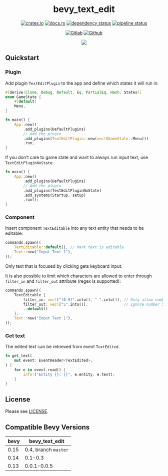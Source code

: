 <div align="center">

bevy_text_edit
==============

[![crates.io](https://img.shields.io/crates/v/bevy_text_edit)](https://crates.io/crates/bevy_text_edit)
[![docs.rs](https://docs.rs/bevy_text_edit/badge.svg)](https://docs.rs/bevy_text_edit)
[![dependency status](https://deps.rs/repo/gitlab/kimtinh/bevy-text-edit/status.svg)](https://deps.rs/repo/gitlab/kimtinh/bevy-text-edit)
[![pipeline status](https://gitlab.com/kimtinh/bevy-text-edit/badges/master/pipeline.svg)](https://gitlab.com/kimtinh/bevy-text-edit/-/commits/master)

[![Gitlab](https://img.shields.io/badge/gitlab-%23181717.svg?style=for-the-badge&logo=gitlab&logoColor=white)](https://gitlab.com/kimtinh/bevy-text-edit)
[![Github](https://img.shields.io/badge/github-%23121011.svg?style=for-the-badge&logo=github&logoColor=white)](https://github.com/dothanhtrung/bevy-text-edit)

![](examples/text_edit.gif)

</div>

Quickstart
----------

### Plugin

Add plugin `TextEditPlugin` to the app and define which states it will run in:

```rust
#[derive(Clone, Debug, Default, Eq, PartialEq, Hash, States)]
enum GameState {
    #[default]
    Menu,
}

fn main() {
    App::new()
        .add_plugins(DefaultPlugins)
        // Add the plugin
        .add_plugins(TextEditPlugin::new(vec![GameState::Menu]))
        .run;
}
```

If you don't care to game state and want to always run input text, use `TextEditPluginNoState`:

```rust
fn main() {
    App::new()
        .add_plugins(DefaultPlugins)
        // Add the plugin
        .add_plugins(TextEditPluginNoState)
        .add_systems(Startup, setup)
        .run();
}
```

### Component

Insert component `TextEditable` into any text entity that needs to be editable:

```rust
commands.spawn((
    TextEditable::default(), // Mark text is editable
    Text::new("Input Text 1"),
));
```

Only text that is focused by clicking gets keyboard input.


It is also possible to limit which characters are allowed to enter through `filter_in` and `filter_out` attribute
(regex is supported):

```rust
commands.spawn((
    TextEditable {
        filter_in: vec!["[0-9]".into(), " ".into()], // Only allow number and space
        filter_out: vec!["5".into()],                // Ignore number 5
        ..default()
    },
    Text::new("Input Text 1"),
));
```

### Get text

The edited text can be retrieved from event `TextEdited`.
```rust
fn get_text(
    mut event: EventReader<TextEdited>,
) {
    for e in event.read() {
        info!("Entity {}: {}", e.entity, e.text);
    }
}
```

License
-------

Please see [LICENSE](./LICENSE).


Compatible Bevy Versions
------------------------

| bevy | bevy_text_edit       |
|------|----------------------|
| 0.15 | 0.4, branch `master` |
| 0.14 | 0.1-0.3              |
| 0.13 | 0.0.1-0.0.5          |
